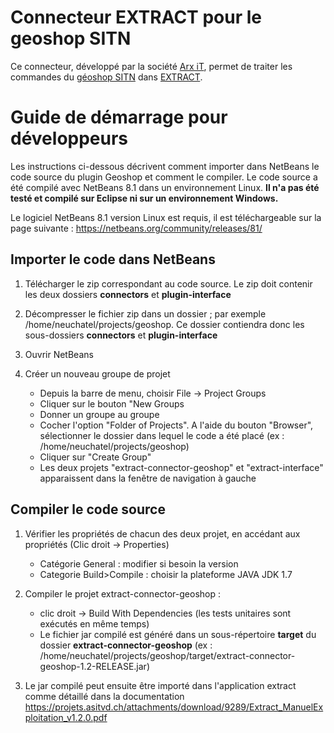 # Connecteur EXTRACT pour le geoshop SITN

Ce connecteur, développé par la société [Arx iT](https://www.arxit.com/), permet de traiter les commandes du [géoshop SITN](https://sitn.ne.ch/geoshop2) dans [EXTRACT](https://github.com/asit-asso/extract).

# Guide de démarrage pour développeurs

Les instructions ci-dessous décrivent comment importer dans NetBeans le code source du plugin Geoshop et comment le compiler.
Le code source a été compilé avec NetBeans 8.1 dans un environnement Linux. **Il n'a pas été testé et compilé sur Eclipse ni sur un environnement Windows.**

Le logiciel NetBeans 8.1 version Linux est requis, il est téléchargeable sur la page suivante : https://netbeans.org/community/releases/81/

## Importer le code dans NetBeans

1. Télécharger le zip correspondant au code source. Le zip doit contenir les deux dossiers **connectors** et **plugin-interface**

2. Décompresser le fichier zip dans un dossier ; par exemple /home/neuchatel/projects/geoshop. Ce dossier contiendra donc les sous-dossiers **connectors** et **plugin-interface**

3. Ouvrir NetBeans

4. Créer un nouveau groupe de projet 
    - Depuis la barre de menu, choisir File -> Project Groups
    - Cliquer sur le bouton "New Groups
    - Donner un groupe au groupe
    - Cocher l'option "Folder of Projects". A l'aide du bouton "Browser", sélectionner le dossier dans lequel le code a été placé (ex : /home/neuchatel/projects/geoshop)
    - Cliquer sur "Create Group"
    - Les deux projets "extract-connector-geoshop" et "extract-interface" apparaissent dans la fenêtre de navigation à gauche


## Compiler le code source

1. Vérifier les propriétés de chacun des deux projet, en accédant aux propriétés (Clic droit -> Properties)
    - Catégorie General : modifier si besoin la version  
    - Categorie Build>Compile : choisir la plateforme JAVA JDK 1.7

2.  Compiler le projet extract-connector-geoshop :
    - clic droit -> Build With Dependencies (les tests unitaires sont exécutés en même temps)
    - Le fichier jar compilé est généré dans un sous-répertoire **target** du dossier **extract-connector-geoshop** (ex : /home/neuchatel/projects/geoshop/target/extract-connector-geoshop-1.2-RELEASE.jar)

3. Le jar compilé peut ensuite être importé dans l'application extract comme détaillé dans la documentation https://projets.asitvd.ch/attachments/download/9289/Extract_ManuelExploitation_v1.2.0.pdf
